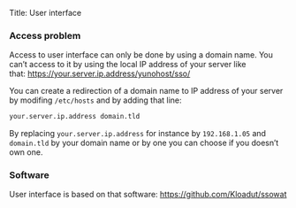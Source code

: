 Title: User interface

### Access problem

Access to user interface can only be done by using a domain name. You can’t access to it by using the local IP address of your server like that: https://your.server.ip.address/yunohost/sso/

You can create a redirection of a domain name to IP address of your server by modifing `/etc/hosts` and by adding that line:

```bash
your.server.ip.address domain.tld
```

By replacing `your.server.ip.address` for instance by `192.168.1.05` and `domain.tld` by your domain name or by one you can choose if you doesn’t own one.

### Software

User interface is based on that software: https://github.com/Kloadut/ssowat
